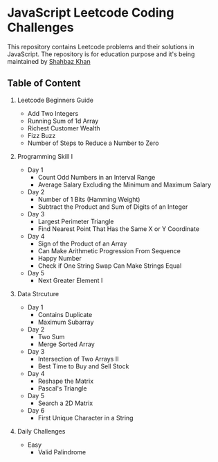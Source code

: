 # JavaScript Leetcode Coding Challenges

This repository contains Leetcode problems and their solutions in JavaScript.
The repository is for education purpose and it's being maintained by [Shahbaz Khan](https://www.shahbazkhan.in)

## Table of Content

1. Leetcode Beginners Guide
    - Add Two Integers 
    - Running Sum of 1d Array
    - Richest Customer Wealth
    - Fizz Buzz
    - Number of Steps to Reduce a Number to Zero

2.  Programming Skill I
    - Day 1
        - Count Odd Numbers in an Interval Range
        - Average Salary Excluding the Minimum and Maximum Salary
    - Day 2
        - Number of 1 Bits (Hamming Weight)
        - Subtract the Product and Sum of Digits of an Integer
    - Day 3
        - Largest Perimeter Triangle
        - Find Nearest Point That Has the Same X or Y Coordinate
    - Day 4
        - Sign of the Product of an Array
        - Can Make Arithmetic Progression From Sequence
        - Happy Number
        - Check if One String Swap Can Make Strings Equal
    - Day 5
        - Next Greater Element I
    
3.  Data Strcuture
    - Day 1
        - Contains Duplicate
        - Maximum Subarray
    - Day 2
        - Two Sum
        - Merge Sorted Array
    - Day 3
        - Intersection of Two Arrays II
        - Best Time to Buy and Sell Stock
    - Day 4
        - Reshape the Matrix
        - Pascal's Triangle
    - Day 5
        - Search a 2D Matrix
    - Day 6
        - First Unique Character in a String

4. Daily Challenges
    - Easy
        - Valid Palindrome

